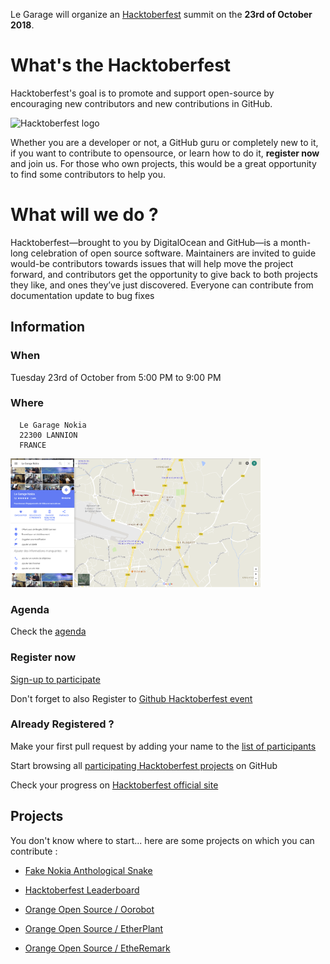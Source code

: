 Le Garage will organize an [Hacktoberfest](https://hacktoberfest.digitalocean.com/) summit on the **23rd of October 2018**.

# What's the Hacktoberfest
Hacktoberfest's goal is to promote and support open-source by encouraging new contributors and new contributions in GitHub.

![Hacktoberfest logo](https://hacktoberfest.digitalocean.com/assets/logo-hacktoberfest-658b5aa2bd34e782d29c40bf6afbdff00f20fe1328efa6da17743878ba8db66f.png)

Whether you are a developer or not, a GitHub guru or completely new to it, if you want to contribute to opensource, or learn how to do it, **register now** and join us.
For those who own projects, this would be a great opportunity to find some contributors to help you.

# What will we do ?
Hacktoberfest—brought to you by DigitalOcean and GitHub—is a month-long celebration of open source software. Maintainers are invited to guide would-be contributors towards issues that will help move the project forward, and contributors get the opportunity to give back to both projects they like, and ones they’ve just discovered. Everyone can contribute from documentation update to bug fixes

## Information
### When
  Tuesday 23rd of October from 5:00 PM to 9:00 PM
### Where
```  
  Le Garage Nokia
  22300 LANNION
  FRANCE
```
[<img width="400px" src="ourtigarage.png">](https://www.google.fr/maps/place/Le+Garage+Nokia/@48.7583509,-3.4626582,17.08z/data=!4m5!3m4!1s0x0:0x4d7fd7d8295d212b!8m2!3d48.759098!4d-3.4606525?hl=fr)

### Agenda
Check the [agenda](./agenda)

### Register now
[Sign-up to participate](https://www.eventbrite.fr/e/billets-hacktoberfest-2017-meetup-le-garage-nokia-38458269720?utm_campaign=new_event_email&utm_medium=email&utm_source=eb_email&utm_term=viewmyevent_button)

Don't forget to also Register to [Github Hacktoberfest event](https://hacktoberfest.digitalocean.com/sign_up/register)

### Already Registered ?
Make your first pull request by adding your name to the [list of participants](./participants)

Start browsing all [participating Hacktoberfest projects](https://github.com/search?q=label:hacktoberfest+state:open+type:issue) on GitHub

Check your progress on [Hacktoberfest official site](https://hacktoberfest.digitalocean.com/stats/)

## Projects

You don't know where to start... here are some projects on which you can contribute :

* [Fake Nokia Anthological Snake](https://github.com/ourtigarage/web-snake)
* [Hacktoberfest Leaderboard](https://github.com/ourtigarage/hacktoberfest-leaderboard)

* [Orange Open Source / Oorobot](https://github.com/Orange-OpenSource/oorobot)
* [Orange Open Source / EtherPlant](https://github.com/Orange-OpenSource/EtherPlant)
* [Orange Open Source / EtheRemark](https://github.com/Orange-OpenSource/EtheRemark)
